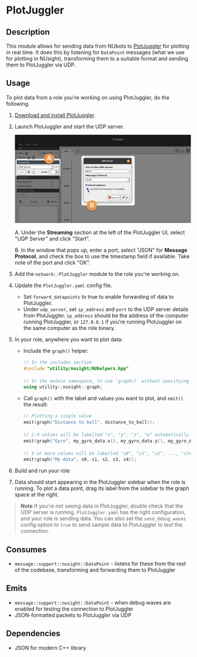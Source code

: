 # PlotJuggler

## Description

This module allows for sending data from NUbots to [PlotJuggler](https://www.plotjuggler.io) for plotting in real time. It does this by listening for `DataPoint` messages (what we use for plotting in NUsight), transforming them to a suitable format and sending them to PlotJuggler via UDP.

## Usage

To plot data from a role you're working on using PlotJuggler, do the following.

1. [Download and install PlotJuggler](https://github.com/facontidavide/PlotJuggler#installation).
2. Launch PlotJuggler and start the UDP server.

   ![Screenshot of PlotJuggler showing UDP server details](./plotjuggler-udp-server.jpg)

   A. Under the **Streaming** section at the left of the PlotJuggler UI, select "UDP Server" and click "Start".

   B. In the window that pops up, enter a port, select "JSON" for **Message Protocol**, and check the box to use the timestamp field if available. Take note of the port and click "OK".

3. Add the `network::PlotJuggler` module to the role you're working on.
4. Update the `PlotJuggler.yaml` config file.

   - Set `forward_datapoints` to true to enable forwarding of data to PlotJuggler.
   - Under `udp_server`, set `ip_address` and `port` to the UDP server details from PlotJuggler. `ip_address` should be the address of the computer running PlotJuggler, or `127.0.0.1` if you're running PlotJuggler on the same computer as the role binary.

5. In your role, anywhere you want to plot data:

   - Include the `graph()` helper:

     ```cpp
     // In the includes section
     #include "utility/nusight/NUhelpers.hpp"

     // In the module namespace, to use `graph()` without specifying the namespace prefix every time
     using utility::nusight::graph;
     ```

   - Call `graph()` with the label and values you want to plot, and `emit()` the result:

     ```cpp
     // Plotting a single value
     emit(graph("Distance to ball", distance_to_ball));

     // 2-4 values will be labelled "x", "y", "z", "w" automatically
     emit(graph("Gyro", my_gyro_data.x(), my_gyro_data.y(), my_gyro_data.z()));

     // 5 or more values will be labelled "s0", "s1", "s2", ..., "s[n-1]" automatically
     emit(graph("My data", s0, s1, s2, s3, s4));
     ```

6. Build and run your role
7. Data should start appearing in the PlotJuggler sidebar when the role is running. To plot a data point, drag its label from the sidebar to the graph space at the right.

> **Note**
> If you're not seeing data in PlotJuggler, double check that the UDP server is running, `PlotJuggler.yaml` has the right configuration, and your role is sending data. You can also set the `send_debug_waves` config option to `true` to send sample data to PlotJuggler to test the connection.

## Consumes

- `message::support::nusight::DataPoint` - listens for these from the rest of the codebase, transforming and forwarding them to PlotJuggler

## Emits

- `message::support::nusight::DataPoint` - when debug waves are enabled for testing the connection to PlotJuggler
- JSON-formatted packets to PlotJuggler via UDP

## Dependencies

- JSON for modern C++ library
